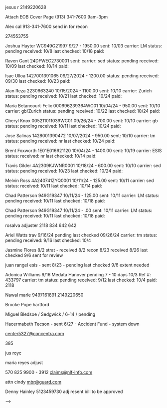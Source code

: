 jesus r
2149220628



Attach EOB
Cover Page
(913) 341-7600
9am-3pm

Alex cal
913-341-7600
send in for recon

<!-- HS -->
274553755

Joshua Hayter
WC949G21997
9/27 - 1950.00
sent: 10/03
carrier: LM
status: pending
received: 10/8
last checked: 10/18
paid:

Raven Gant
24DFWEC2730001
sent:
carrier: sed
status: pending
received: 10/09
last checked: 10/14
paid:

Isac Ulloa
1427001391065
09/27/2024 - 1200.00
status: pending
received: 09/30
last checked: 10/23
paid:

<!-- HS -->

<!-- Melvinna Lee
4A2406TSV590001
09/26/24 - 950.00
sent: 10/10
carrier: sed
status: paid
received: 10/11
last checked: 10/18
paid: 834 10/16 -->

Alan Reza
2230663240
10/15/2024 - 1100.00
sent: 10/10
carrier: Zurich
status: pending
received: 10/21
last checked: 10/24
paid:

Maria Betancourt-Felix
000696239364WC01
10/04/24 - 950.00
sent: 10/10
carrier: gb/Zurich
status: pending
received: 10/22
last checked: 10/24
paid:

Cheryl Knox
005211011039WC01
09/26/24 - 700.00
sent: 10/10
carrier: gb
status: pending
received: 10/11
last checked: 10/24
paid:

Jose Salinas
1428001390472
10/07/2024 - 950.00
sent: 10/10
carrier: tm
status: pending
received: nr
last checked: 10/24
paid:

Brent Foxworth
1E01E016621120
10/04/24 - 1400.00
sent: 10/19
carrier: ESIS
status:
received: nr
last checked: 10/14
paid:


<!-- jesus rob 1003
VI0000146318
09/24/24
1650.00
sent: 10/03
carrier: sed
status: pending
received: 10/03 - 10/16
last checked: 10/24
paid: 1476.00 10/22 -->

Travis Gilder
4A2309KJWNR0001
10/18/24 - 600.00
sent: 10/10
carrier: sed
status: pending
received: 10/23
last checked: 10/24
paid:

Melvin Ross
4A240741ZYQ0001
10/11/24 - 125.00
sent: 10/11
carrier: sed
status:
received: 10/11
last checked: 10/14
paid:

Chad Patterson
949G19347
10/11/24 - 125.00
sent: 10/11
carrier: LM
status: pending
received: 10/11
last checked: 10/18
paid:

Chad Patterson
949G19347
10/11/24 - .00
sent: 10/11
carrier: LM
status: pending
received: 10/11
last checked: 10/18
paid:

rosalva adjuster
2118
834
642
642




Ariel Watts trav 9/16/24 pending
last checked 09/26/24
carrier: tm
status: pending
received: 9/16
last checked: 10/4
<!-- paid: 1016 -->



<!-- Jose Flores 9/12 tm
1425001368230
08/27/24
last checked 09/26/24
carrier: tm
status: paid
received: 9/12
last checked: 10/18
paid: 10/14 1026.00 -->

<!-- Eufracio Hernandez tm - 8/7 - recon 9/12 nr
1425001373432
07/18/24
carrier: tm
sent: 9/12
status: pending
received: 9/12
last checked: 9/26
paid: 10/14 642.00 -->

Jasmine Flores 8/2 strat - received 8/2 recon 8/23 received 8/26 last checked 9/6 sent for review


juan rangel esis - sent 8/23 - pending last checked 9/6
extent needed




<!-- Edward Daniels - Gallagher Bassett  - 7/7 - 7/17 - $449 - (972) 728-3564 receiving 8/3 denied/ 8/26 denied already
07/18/24
status: paid
received: 9/17
last checked: 10/4
paid: 385 on 9/26 -->

Adonica Williams 9/16 Medata Hanover pending
7 - 10 days 10/3
Ref #: 433797
carrier: tm
status: pending
received: 9/12
last checked: 10/4
paid: 2118




<!-- Sabrina Johnson
4A2407G977K0001
09/25/24 - 600.00
sent: 10/8
carrier: sed
status: pending
received: 10/9
last checked: 10/18
paid: 10/15 449.00 -->

<!-- maria espinoza 9/13 travelers
last checked 09/26/24
carrier: tm
status: pending
received: 9/13
last checked: 10/14
paid: 834.00 on 10/12 -->

<!-- Yordy Catano
4A2406TSV590001
sent:
carrier: sed
status:
received: 10/4
last checked: 10/10
paid: 449 on 10/11 -->

<!-- Kahalli Cormier
09/12/24 1400
claim #: 221042636
carrier: imo/tristar risk
sent:
status: paid
received:
last checked: 10/14
paid: 1026 on 10/2 -->

<!-- dennis moore 0930
009522000417WC01
sent: 9/30
carrier: gb
status: pending
received: 10/1
last checked: 10/8
paid: 834 0n 10/4

james harsb 0930
002406407559
sent: 9/30
carrier: sed
status: paid
received: 10/2
last checked: 10/8
paid: 834 on 10/7 -->

<!-- grady briggs
claim #: 9706795
carrier: lloyd
sent:
status: pending
received: 9/23
last checked: 10/8
paid: 2250 on 10/4 -->

<!-- Justin Royce zenith - 7/8 - sent 8/8 recon sent 8/23 rece  -->

<!--
alberto cruz tm - 8/13 - pending
1421001385245 -->

<!-- Cullen Riddle 7/31 tm - 8/1 pending
1427001347064 -->

<!-- Tomas Cortinas 8/1 normandy received 8/1 pending -->

Nawal
marle
9497161891
2149220650

<!-- Alice wienke - denied - resubmitted on adjusters end
Metropolitan Area EMS Authority (877) 478-5031 Ext. 3414  -->


<!-- Hank Howard - sent 7/24 - Biberk - nr adj resent through site 8/9 - 8/17 - pending -->

<!-- Joshua Usher - Underpaid -->

<!-- Deniven B - Sent 5/15 - PMA -->
<!-- Jetteah L - Sent 5/28 - Travelers/cbcs claims - bill not received/no case found/injury reported -->
<!-- Wesley Jennings - sent 5/29 cas -->
<!-- Joanna H - sent 5/31 zur -->

<!-- Annisia Nelson / ek health / 6-18 / not received adju -->
<!-- Jason Oldaker / tmlirp / 6-17 / not received adju email -->


<!-- Victor Ford / texas mutual / 6-17 / pending -->


Brooke Pope hartford
<!-- Lilia Campos cas / message left -->
Miguel Bledsoe / Sedgwick / 6-14 / pending
<!-- Gene Baxter / Sunz Insurance Company / sent 6/28 -->

<!-- Jirachai Martin / liberty mutual / 6-17 / pending -->
<!-- Austin Barnes - gb - 6/24 - pending -->

Hacermabeth Tecson - sent 6/27 - Accident Fund - system down


center5327@concentra.com

385


jus royc


maria reyes
adjust

570 825 9900 - 3912
claims@nlf-info.com

attn cindy
mbr@guard.com

Denny Hainley
5123459730 adj resent bill to be approved

<!-- Juan Barrios - sent 7/3 - Sedgwick - received 7/4 - pending adj linda 9727154264 pending
48488040 -->

<!-- T Barrells cas received 8/6 pending -->

<!-- Jose Reyes sed - 202401030139885 - 7/10 - call adj 1476.00 8/9
Alfredo Gonzalez sed 202307270135177 - 7/10 - call adj 08/08 834.00 8/9
call supervisor
9723726122
2149220618
4696241018
9723726189
2149220600

courtney thomas
2149220635 -->

<!-- Terry Zimmerman - sent 7/5 - TMLIRP - denied eob requested -->
<!-- Hacermabeth - received 7/11 - pending
Jessica Boucher
5178974962 -->



<!-- Dustin Green accid down - mbr@accidentfund.com - resent - pending  received 7/16 7/29
Sandra Rice
9728342060 -->

<!-- Hector Rodela - sent 7/15 - Travelers - resent -->






<!-- Nancy Cardona - sent 7/2 - PMA - Conduent - received 7/4 - pending
Julieta Esparza - sent 7/9 - tm beryl 7/9 - pending
2149220600
9727154202 -->

<!-- Carlos Leon - zurich - pending
2148661475 500 on 7/3 + 334 on 8/3
check on cleared -->

<!-- christine rueda 9/13 travelers paid on 9/20 - 834 -->

<!-- hs Danny cruz summit - 8/1 pending - denied no compens - claim closed or settled - 9/5 recon
1400 - on 9-26
1326870083
zelis
877-738-8070
bill id su1-01tx-101357 -->

<!-- hs de la rosa esis 8/7 - pending (8/29) 8/19 - Tiffany Dyson 2147217979 - 5 bc027550
09/12/24 1400
claim #: 1E01E014954092
carrier: esis
sent: 8/7
status: pending
received: 8/19
last checked: 8/29
paid: 9/11 1200  -->

<!-- rosalva
claim #: A00602551
carrier: strategic comp
sent:
status: pending
received: 9/18
last checked: 10/2
paid: 10/1 1412 3002738905 -->

<!-- Thelma B -  Sent 9/5 - GB - 9/5 - paid on 9/11 834 -->
<!-- Robinson Castillo - sedgwick / sent 9-5 paid 1540 on 9/11
002401401903 -->
<!-- marco guerra 9/12 sed 9/17 834 -->
<!-- hs Johnathan Cartwright tm sent 8/15 - rec 8/19 pending last checked 9/16
1424001377166
081524
274553755
paid 834 -->
<!-- Marlene Gray ccmsi
23D68K605465
7132687816
<!-- fx 2174777417 -->
<!-- 07/16/62
sent 8/8 nr
09/13/24 $1091
check #: 545530863
doc #: 117373 --> -->
<!-- Frances Garza - sent 7/19 - 7/22 - 7/22- full-  Gallagher Bassett - paid 8/27 full
Alexis Valera - sent 7/19 - Sed - 7/24 denied - exceeds recommended amount - paid 9/5 $950 -->
<!-- veronica ubom sorm received 8/6 pending call back in 30 -->
<!-- Thomas cargill - underpaid - recon 5/29 - 6/14 - paid 6/18 500 -->
<!-- Heidi McDowell - reissue check - cleared 7/31/24 -->
<!-- Latonya Shepard - check second date - paid 1000 - cleared -->
<!-- Frances Garza - sent 7/19 - 7/22 - 7/22- full-  Gallagher Bassett -->
<!-- Donald Bunch  Gallagher Bassett - 7/13 - 7/15 - full -->
<!-- Joel Garza 7/31 sed 8/5 - denied charges not covered - recon 8/15 - 834 -->
<!-- carlos leon differe -->
<!-- Gerardo Moreno 7/31 gb - 8/1 - pd 1800 -->
<!-- Lettie Lopez / Sedgwick / full -->
<!-- Maria Reyes / biberk / 6-20 / full 7-11 -->
<!-- Jason Gentry - sent 7/2 - Sedgwick - received 7/2 - pending -->
<!-- Robinson Castillo - reconsideration / sedgwick / 6-17 / pending -->
<!-- Juan Monnarrez - sent 5/27 lm - 6/2 6/4 500 -->
<!-- Nemencio Garcia / Sedgwick / 6-13/ 850 / 6-20 -->
<!-- Farren Lewis - Sent 5/23 - Travelers - 5/22 - 6/1 - 800 -->
<!-- Pamela P - Sent 5/15 - Sedgwick - 5/19 - 5/21 - 800 -->
<!-- Leif D - Sent 5/13 - Creative Risk Fund -->
<!-- Gay G - Sent 5/9 - Sed 002401405612 - 5/10 - 5/15 - 650 -->
<!-- Timothy S - sent 5/27 sed - 5/29 - 6/4 - 1150 -->
<!-- Jennifer R - Sent 5/28 - Sedgwick - 5/29 - 6/3 - 850 -->
<!-- Lauren B - Sent 5/16 - Edwards Risk Management - 5/16 - 6/15 - 650 -->
<!-- Alice Wienke - Sent 5/6 - Metropolitan Area EMS Authority (877) 478-5031 Ext. 3414 can not report claims older than 25 days old tmlirp.org - 6/7 - 350 -->
<!-- Fernando Fuente / Liberty Mutual / 6-7 / 850  -->
<!-- Reginald A - 5/23 - LM - Judy Warner 7158706723/ supervisor 8003000110certified to give IR - 900 - 6/7 -->
